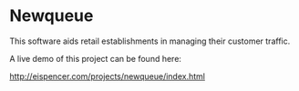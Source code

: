 # Newqueue

This software aids retail establishments in managing their customer traffic.


A live demo of this project can be found here:

http://eispencer.com/projects/newqueue/index.html
